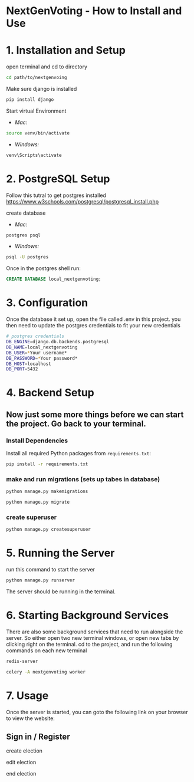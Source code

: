 # NextGenVoting - How to Install and Use
# 1. Installation and Setup
open terminal and cd to directory

```bash
cd path/to/nextgenvoing
```

Make sure django is installed
```bash
pip install django
```

Start virtual Environment

- *Mac:*
```bash
source venv/bin/activate
```

- *Windows:*
```bash
venv\Scripts\activate
```



# 2. PostgreSQL Setup

Follow this tutral to get postgres installed
https://www.w3schools.com/postgresql/postgresql_install.php

create database
- *Mac:*
```bash
postgres psql
```

- *Windows:*
```bash
psql -U postgres
```

Once in the postgres shell run:
```sql
CREATE DATABASE local_nextgenvoting;
```


# 3. Configuration
 
Once the database it set up, open the file called .env in this project. you then need to update the 
postgres credentials to fit your new credentials

```bash
# postgres credentials
DB_ENGINE=django.db.backends.postgresql
DB_NAME=local_nextgenvoting
DB_USER=*Your username*
DB_PASSWORD=*Your password*
DB_HOST=localhost
DB_PORT=5432
```

# 4. Backend Setup
## Now just some more things before we can start the project. Go back to your terminal.

### Install Dependencies
Install all required Python packages from `requirements.txt`:

```bash
pip install -r requirements.txt
```

### make and run migrations (sets up tabes in database)
```bash
python manage.py makemigrations
```
```bash
python manage.py migrate
```

### create superuser
```bash
python manage.py createsuperuser
```

# 5. Running the Server
run this command to start the server
```bash
python manage.py runserver
```

The server should be running in the terminal. 


# 6. Starting Background Services
There are also some background services that need to run alongside the server. So either open two new terminal windows, 
or open new tabs by clicking right on the terminal. cd to the project, and run the following commands on each new terminal

```bash
redis-server   
```

```bash
celery -A nextgenvoting worker
```


# 7. Usage
Once the server is started, you can goto the following link on your browser to view the website:

## Sign in / Register


create election

edit election

end election